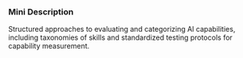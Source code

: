 ### Mini Description

Structured approaches to evaluating and categorizing AI capabilities, including taxonomies of skills and standardized testing protocols for capability measurement.
